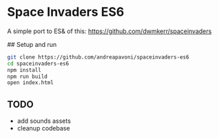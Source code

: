 # Space Invaders ES6


A simple port to ES& of this: https://github.com/dwmkerr/spaceinvaders

## Setup and run

```sh
git clone https://github.com/andreapavoni/spaceinvaders-es6
cd spaceinvaders-es6
npm install
npm run build
open index.html
```

## TODO
* add sounds assets
* cleanup codebase
